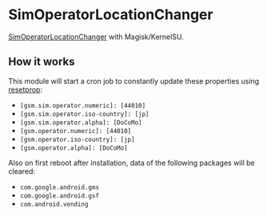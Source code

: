 # SimOperatorLocationChanger


[SimOperatorLocationChanger](https://github.com/westruk/SimOperatorLocationChanger/) with Magisk/KernelSU.

## How it works

This module will start a cron job to constantly update these properties using [resetprop](https://github.com/topjohnwu/Magisk/blob/master/docs/tools.md#resetprop):

- `[gsm.sim.operator.numeric]: [44010]`
- `[gsm.sim.operator.iso-country]: [jp]`
- `[gsm.sim.operator.alpha]: [DoCoMo]`
- `[gsm.operator.numeric]: [44010]`
- `[gsm.operator.iso-country]: [jp]`
- `[gsm.operator.alpha]: [DoCoMo]`

Also on first reboot after installation, data of the following packages will be cleared:

- `com.google.android.gms`
- `com.google.android.gsf`
- `com.android.vending`

